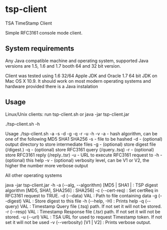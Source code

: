tsp-client
==========

TSA TimeStamp Client

Simple RFC3161 console mode client. 

System requirements
-------------------
Any Java compatible machine and operating system, supported Java versions are 1.5, 1.6 and 1.7 booth 64 and 32 bit version.

Client was tested using 1.6 32/64 Apple JDK and Oracle 1.7 64 bit JDK on Mac OS X 10.9. It should work on most modern operating systems and hardware provided there is a Java instalation

Usage
-----

Linux/Unix clients: run tsp-client.sh or java -jar tsp-client.jar

./tsp-client.sh -h

Usage ./tsp-client.sh -a <algorithm> -s <source-file> -d <directory> -g -q -r -u <url> -h -v
  -a - hash algorithm, can be one of the following MD5 SHA1 SHA256
  -s - file to be hashed
  -d - (optional) output directory to store intermediate files
  -g - (optional) store digest file (<directory>/digest.<algorithm>)
  -q - (optional) store RFC3161 query (<directory>/query.<algorithm>.tsq)
  -r - (optional) store RFC3161 reply (<directory>/reply.<algorithm>.tsr)
  -u - URL to execute RFC3161 request to
  -h - (optional) this help
  -v - (optional) verbosity level, can be V1 or V2, the higher the number more verbose output
  
All other operating systems 

java -jar tsp-client.jar -h
 -a (--alg, --algorithm) [MD5 | SHA1 |  : TSP digest algorithm [MD5, SHA1,
 SHA256]                                : SHA256]
 -c (--cert-req)                        : Set certReq in RFC3161 request to
                                          TRUE.
 -d (--data) VAL                        : Path to file containing data
 -g (--digest) VAL                      : Store digest to this file
 -h (--help, -H)                        : Prints help
 -q (--query) VAL                       : Timestamp Query file (.tsq) path. If
                                          not set it will not be stored.
 -r (--resp) VAL                        : Timestamp Response file (.tsr) path.
                                          If not set it will not be stored.
 -u (--url) VAL                         : TSA URL for used to request Timestamp
                                          token. If not set it will not be used
 -v (--verbosity) [V1 | V2]             : Prints verbose output.
